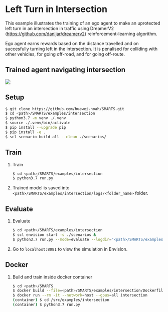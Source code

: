 # Left Turn in Intersection
This example illustrates the training of an ego agent to make an uprotected left turn in an intersection in traffic using DreamerV2 (https://github.com/danijar/dreamerv2) reinforcement-learning algorithm.

Ego agent earns rewards based on the distance travelled and on succesfully turning left in the intersection. It is penalised for colliding with other vehicles, for going off-road, and for going off-route.

## Trained agent navigating intersection
![](./docs/_static/intersection.gif)

## Setup
```bash
$ git clone https://github.com/huawei-noah/SMARTS.git
$ cd <path>/SMARTS/examples/intersection
$ python3.7 -m venv ./.venv
$ source ./.venv/bin/activate
$ pip install --upgrade pip
$ pip install -e .
$ scl scenario build-all --clean ./scenarios/
```

## Train
1. Train
    ```bash
    $ cd <path>/SMARTS/examples/intersection
    $ python3.7 run.py 
    ```
1. Trained model is saved into `<path>/SMARTS/examples/intersection/logs/<folder_name>` folder.

## Evaluate
1. Evaluate
    ```bash
    $ cd <path>/SMARTS/examples/intersection
    $ scl envision start -s ./scenarios &
    $ python3.7 run.py --mode=evaluate --logdir="<path>/SMARTS/examples/intersection/logs/<folder_name>" --head
    ```
1. Go to `localhost:8081` to view the simulation in Envision.

## Docker
1. Build and train inside docker container
    ```bash
    $ cd <path>/SMARTS
    $ docker build --file=<path>/SMARTS/examples/intersection/Dockerfile --network=host --tag=intersection <path>/SMARTS
    $ docker run --rm -it --network=host --gpus=all intersection
    (container) $ cd /src/examples/intersection
    (container) $ python3.7 run.py
    ```